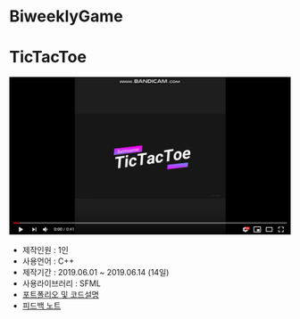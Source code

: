 # BiweeklyGame

# TicTacToe

[![ttt](TicTaeToc/img/tictactoeTitle2.png)](https://youtu.be/famzGKXPNUQ)

* 제작인원 : 1인
* 사용언어 : C++
* 제작기간 : 2019.06.01 ~ 2019.06.14 (14일)
* 사용라이브러리 : SFML
* [포트폴리오 및 코드설명](https://github.com/surmounter/BiweeklyGame/blob/master/TicTaeToc/ReadMe.md)
* [피드백 노트](https://github.com/surmounter/BiweeklyGame/blob/master/TicTaeToc/Feedback.md)


